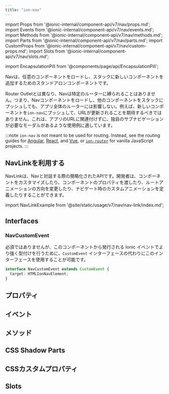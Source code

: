 ```yaml
---
title: "ion-nav"
---
```

import Props from '@ionic-internal/component-api/v7/nav/props.md';
import Events from '@ionic-internal/component-api/v7/nav/events.md';
import Methods from '@ionic-internal/component-api/v7/nav/methods.md';
import Parts from '@ionic-internal/component-api/v7/nav/parts.md';
import CustomProps from '@ionic-internal/component-api/v7/nav/custom-props.md';
import Slots from '@ionic-internal/component-api/v7/nav/slots.md';

<head>
  <title>ion-nav | Nav View Component for Ionic Framework Apps</title>
  <meta name="description" content="ion-navは、任意のコンポーネントをロードしたり、新しいコンポーネントをスタックにPushするために単独で利用できます。ナビビューをロードしたり、他をプッシュしても、ルータ全体に影響を与えることはありません。" />
</head>

import EncapsulationPill from '@components/page/api/EncapsulationPill';

<EncapsulationPill type="shadow" />

Navは、任意のコンポーネントをロードし、スタックに新しいコンポーネントを追加するためのスタンドアロンコンポーネントです。

Router Outletとは異なり、Navは特定のルーターに縛られることはありません。つまり、Navコンポーネントをロードし、他のコンポーネントをスタックにプッシュしても、アプリ全体のルーターには影響しない。例えば、新しいコンポーネントを`ion-nav`にプッシュして、URLが更新されることを期待するべきではありません。これは、アプリのURLに関連付けずに、独自のサブナビゲーションが必要なモーダルがあるような使用例に適しています。

:::note
`ion-nav` is not meant to be used for routing.  Instead, see the routing guides for [Angular](../angular/navigation), [React](../react/navigation), and [Vue](../vue/navigation), or [`ion-router`](./router) for vanilla JavaScript projects.
:::

## NavLinkを利用する

NavLinkは、Navと対話する際の簡略化されたAPIです。開発者は、コンポーネントをカスタマイズしたり、コンポーネントのプロパティを渡したり、ルートアニメーションの方向を変更したり、ナビゲート時のカスタムアニメーションを定義したりすることができます。

import NavLinkExample from '@site/static/usage/v7/nav/nav-link/index.md';

<NavLinkExample />

## Interfaces

### NavCustomEvent

必須ではありませんが、このコンポーネントから発行される Ionic イベントでより強く型付けを行うために、`CustomEvent` インターフェースの代わりにこのインターフェースを使用することが可能です。

```typescript
interface NavCustomEvent extends CustomEvent {
  target: HTMLIonNavElement;
}
```



## プロパティ
<Props />

## イベント
<Events />

## メソッド
<Methods />

## CSS Shadow Parts
<Parts />

## CSSカスタムプロパティ
<CustomProps />

## Slots
<Slots />
